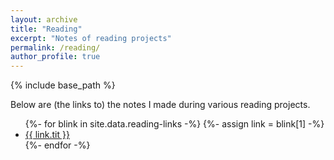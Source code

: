 ```yaml
---
layout: archive
title: "Reading"
excerpt: "Notes of reading projects"
permalink: /reading/
author_profile: true
---
```


{% include base_path %}

Below are (the links to) the notes I made during various reading projects. 

<ul>
  {%- for blink in site.data.reading-links -%}
    {%- assign link = blink[1] -%}
  	<li> 
      <a href="{{ blink[0] | prepend: "/" | prepend: base_path }}">
      {{ link.tit }}</a> 
	</li>
  {%- endfor -%}
</ul>